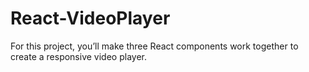 # React-VideoPlayer


For this project, you’ll make three React components work together to create a responsive video player. 


